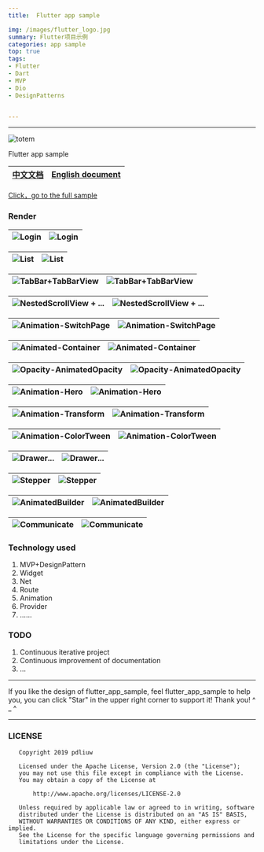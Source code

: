 ```yaml
---
title:	Flutter app sample

img: /images/flutter_logo.jpg
summary: Flutter项目示例
categories: app sample
top: true
tags:
- Flutter
- Dart
- MVP
- Dio
- DesignPatterns


---
```


----

![totem](https://github.com/pdliuw/pdliuw.github.io/blob/master/images/totem_four_logo.jpg?raw=true)



Flutter app sample


|[中文文档](/README_CH.md)|[English document](/README.md)|
|:-|:-|

[Click，go to the full sample](https://github.com/pdliuw/flutter_app_sample)


### Render



|![Login](https://github.com/pdliuw/pdliuw.github.io/blob/master/images/flutter_app_sample/flutter_app_sample_ios_platform.gif?raw=true)|![Login](https://github.com/pdliuw/pdliuw.github.io/blob/master/images/flutter_app_sample/flutter_app_sample_android_platform.gif?raw=true)|
|:-|:-|

|![List](https://github.com/pdliuw/pdliuw.github.io/blob/master/images/flutter_app_sample/flutter_app_sample_main_list_page.gif?raw=true)|![List](https://github.com/pdliuw/pdliuw.github.io/blob/master/images/flutter_app_sample/flutter_app_sample_main_list_page_android.gif?raw=true)|
|:-|:-|

|![TabBar+TabBarView](https://github.com/pdliuw/pdliuw.github.io/blob/master/images/flutter_app_sample/flutter_app_sample_toolbar_viewpage_fragment.gif?raw=true)|![TabBar+TabBarView](https://github.com/pdliuw/pdliuw.github.io/blob/master/images/flutter_app_sample/flutter_app_sample_toolbar_viewpage_fragment_android.gif?raw=true)|
|:-|:-|

|![NestedScrollView + ...](https://github.com/pdliuw/pdliuw.github.io/blob/master/images/flutter_app_sample/flutter_app_sample_toolbar_collapsing_viewpage_fragment.gif?raw=true)|![NestedScrollView + ...](https://github.com/pdliuw/pdliuw.github.io/blob/master/images/flutter_app_sample/flutter_app_sample_toolbar_collapsing_viewpage_fragment_android.gif?raw=true)|
|:-|:-|

|![Animation-SwitchPage](https://github.com/pdliuw/pdliuw.github.io/blob/master/images/flutter_app_sample/flutter_app_sample_anim_switch_page_ios.gif?raw=true)|![Animation-SwitchPage](https://github.com/pdliuw/pdliuw.github.io/blob/master/images/flutter_app_sample/flutter_app_sample_anim_switch_page_android.gif?raw=true)|
|:-|:-|

|![Animated-Container](https://github.com/pdliuw/pdliuw.github.io/blob/master/images/flutter_app_sample/flutter_app_sample_anim_animated_container_ios.gif?raw=true)|![Animated-Container](https://github.com/pdliuw/pdliuw.github.io/blob/master/images/flutter_app_sample/flutter_app_sample_anim_animated_container_android.gif?raw=true)|
|:-|:-|

|![Opacity-AnimatedOpacity](https://github.com/pdliuw/pdliuw.github.io/blob/master/images/flutter_app_sample/flutter_app_sample_anim_opacity_and_animated_opacity_ios.gif?raw=true)|![Opacity-AnimatedOpacity](https://github.com/pdliuw/pdliuw.github.io/blob/master/images/flutter_app_sample/flutter_app_sample_anim_opacity_and_animated_opacity_android.gif?raw=true)|
|:-|:-|

|![Animation-Hero](https://github.com/pdliuw/pdliuw.github.io/blob/master/images/flutter_app_sample/flutter_app_sample_anim_hero_ios.gif?raw=true)|![Animation-Hero](https://github.com/pdliuw/pdliuw.github.io/blob/master/images/flutter_app_sample/flutter_app_sample_anim_hero_android.gif?raw=true)|
|:-|:-|


|![Animation-Transform](https://github.com/pdliuw/pdliuw.github.io/blob/master/images/flutter_app_sample/flutter_app_sample_anim_transform_ios.gif?raw=true)|![Animation-Transform](https://github.com/pdliuw/pdliuw.github.io/blob/master/images/flutter_app_sample/flutter_app_sample_anim_transform_android.gif?raw=true)|
|:-|:-|

|![Animation-ColorTween](https://github.com/pdliuw/pdliuw.github.io/blob/master/images/flutter_app_sample/flutter_app_sample_anim_color_tween_ios.gif?raw=true)|![Animation-ColorTween](https://github.com/pdliuw/pdliuw.github.io/blob/master/images/flutter_app_sample/flutter_app_sample_anim_color_tween_android.gif?raw=true)|
|:-|:-|

|![Drawer...](https://github.com/pdliuw/pdliuw.github.io/blob/master/images/flutter_app_sample/flutter_app_sample_bottomsheet_drawer_ios.gif?raw=true)|![Drawer...](https://github.com/pdliuw/pdliuw.github.io/blob/master/images/flutter_app_sample/flutter_app_sample_bottomsheet_drawer_android.gif?raw=true)|
|:-|:-|


|![Stepper](https://github.com/pdliuw/pdliuw.github.io/blob/master/images/flutter_app_sample/flutter_app_sample_anim_stepper_ios.gif?raw=true)|![Stepper](https://github.com/pdliuw/pdliuw.github.io/blob/master/images/flutter_app_sample/flutter_app_sample_anim_stepper_android.gif?raw=true)|
|:-|:-|


|![AnimatedBuilder](https://github.com/pdliuw/pdliuw.github.io/blob/master/images/flutter_app_sample/flutter_app_sample_anim_animated_builder_ios.gif?raw=true)|![AnimatedBuilder](https://github.com/pdliuw/pdliuw.github.io/blob/master/images/flutter_app_sample/flutter_app_sample_anim_animated_builder_android.gif?raw=true)|
|:-|:-|


|![Communicate](https://github.com/pdliuw/pdliuw.github.io/blob/master/images/flutter_app_sample/flutter_app_sample_communicate_change_notifier_ios.gif?raw=true)|![Communicate](https://github.com/pdliuw/pdliuw.github.io/blob/master/images/flutter_app_sample/flutter_app_sample_communicate_change_notifier_android.gif?raw=true)|
|:-|:-|



###	Technology used


1.  MVP+DesignPattern
2.  Widget
3.	Net
4.  Route
5.  Animation
6.  Provider
7.  ......


### TODO

1.  Continuous iterative project
2.  Continuous improvement of documentation
3.  ...


----

If you like the design of flutter_app_sample, feel flutter_app_sample to help you, you can click "Star" in the upper right corner to support it! Thank you! ^ _ ^

----

### LICENSE

       Copyright 2019 pdliuw

       Licensed under the Apache License, Version 2.0 (the "License");
       you may not use this file except in compliance with the License.
       You may obtain a copy of the License at

           http://www.apache.org/licenses/LICENSE-2.0

       Unless required by applicable law or agreed to in writing, software
       distributed under the License is distributed on an "AS IS" BASIS,
       WITHOUT WARRANTIES OR CONDITIONS OF ANY KIND, either express or implied.
       See the License for the specific language governing permissions and
       limitations under the License.





